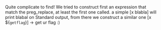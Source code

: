 Quite complicate to find! 
We tried to construct first an expression that match the preg_replace, at least the first one called.
a simple [x blabla] will print blabal on Standard output, from there we construct a similar one [x ${`getflag`}] -> get ur flag :)